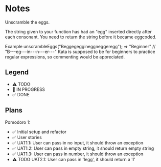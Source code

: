 # Notes

Unscramble the eggs.

The string given to your function has had an "egg" inserted directly after each consonant. You need to return the string before it became eggcoded.

Example
unscrambleEggs("Beggegeggineggneggeregg"); => "Beginner"
//             "B---eg---in---n---er---"
Kata is supposed to be for beginners to practice regular expressions, so commenting would be appreciated.



## Legend
- ⚠ TODO
- 🚧 IN PROGRESS
- ✅ DONE

## Plans

Pomodoro 1:
- ✅  Initial setup and refactor
- ✅  User stories
- ✅  UAT1.1: User can pass in no input, it should throw an exception
- ✅  UAT1.2: User can pass in empty string, it should return empty string
- ✅  UAT1.3: User can pass in number, it should throw an exception
- ⚠ TODO UAT2.1: User can pass in 'legg', it should return a 'l'

